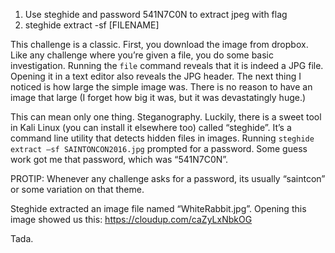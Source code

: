 1. Use steghide and password 541N7C0N to extract jpeg with flag
2. steghide extract -sf [FILENAME]

This challenge is a classic. First, you download the image from dropbox. Like any challenge where you’re given a file, you do some basic investigation. Running the `file` command reveals that it is indeed a JPG file. Opening it in a text editor also reveals the JPG header. The next thing I noticed is how large the simple image was. There is no reason to have an image that large (I forget how big it was, but it was devastatingly huge.)

This can mean only one thing. Steganography. Luckily, there is a sweet tool in Kali Linux (you can install it elsewhere too) called “steghide”. It’s a command line utility that detects hidden files in images. Running `steghide extract –sf SAINTONCON2016.jpg` prompted for a password. Some guess work got me that password, which was “541N7C0N”.

PROTIP: Whenever any challenge asks for a password, its usually “saintcon” or some variation on that theme.

Steghide extracted an image file named “WhiteRabbit.jpg”. Opening this image showed us this:
https://cloudup.com/caZyLxNbkOG

Tada.

